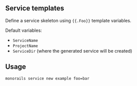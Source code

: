 ## Service templates

Define a service skeleton using `{{.Foo}}` template variables.

Default variables:

- `ServiceName`
- `ProjectName`
- `ServiceDir` (where the generated service will be created)

## Usage

`monorails service new example foo=bar`
